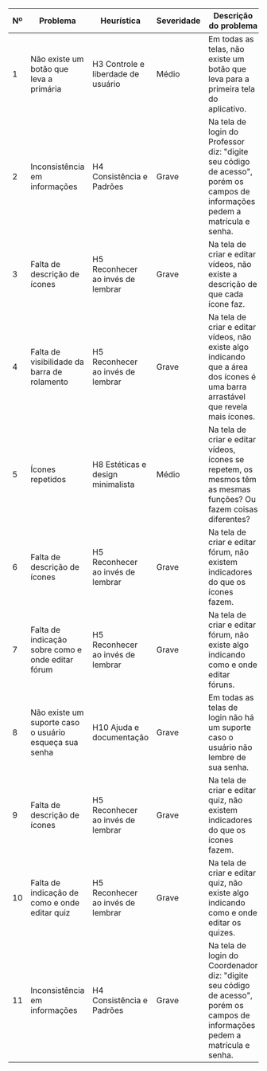 | Nº  | Problema                                                                 | Heurística                             | Severidade | Descrição do problema                                                                                           |
|-----|--------------------------------------------------------------------------|----------------------------------------|------------|---------------------------------------------------------------------------------------------------------------|
| 1   | Não existe um botão que leva a primária                                  | H3 Controle e liberdade de usuário     | Médio      | Em todas as telas, não existe um botão que leva para a primeira tela do aplicativo.                            |
| 2   | Inconsistência em informações                                            | H4 Consistência e Padrões              | Grave      | Na tela de login do Professor diz: "digite seu código de acesso", porém os campos de informações pedem a matrícula e senha. |
| 3   | Falta de descrição de ícones                                             | H5 Reconhecer ao invés de lembrar      | Grave      | Na tela de criar e editar vídeos, não existe a descrição de que cada ícone faz.                                |
| 4   | Falta de visibilidade da barra de rolamento                              | H5 Reconhecer ao invés de lembrar      | Grave      | Na tela de criar e editar vídeos, não existe algo indicando que a área dos ícones é uma barra arrastável que revela mais ícones. |
| 5   | Ícones repetidos                                                         | H8 Estéticas e design minimalista      | Médio      | Na tela de criar e editar vídeos, ícones se repetem, os mesmos têm as mesmas funções? Ou fazem coisas diferentes? |
| 6   | Falta de descrição de ícones                                             | H5 Reconhecer ao invés de lembrar      | Grave      | Na tela de criar e editar fórum, não existem indicadores do que os ícones fazem.                               |
| 7   | Falta de indicação sobre como e onde editar fórum                        | H5 Reconhecer ao invés de lembrar      | Grave      | Na tela de criar e editar fórum, não existe algo indicando como e onde editar fóruns.                          |
| 8   | Não existe um suporte caso o usuário esqueça sua senha                   | H10 Ajuda e documentação               | Grave      | Em todas as telas de login não há um suporte caso o usuário não lembre de sua senha.                           |
| 9   | Falta de descrição de ícones                                             | H5 Reconhecer ao invés de lembrar      | Grave      | Na tela de criar e editar quiz, não existem indicadores do que os ícones fazem.                                |
| 10  | Falta de indicação de como e onde editar quiz                            | H5 Reconhecer ao invés de lembrar      | Grave      | Na tela de criar e editar quiz, não existe algo indicando como e onde editar os quizes.                        |
| 11  | Inconsistência em informações                                            | H4 Consistência e Padrões              | Grave      | Na tela de login do Coordenador diz: "digite seu código de acesso", porém os campos de informações pedem a matrícula e senha. |

